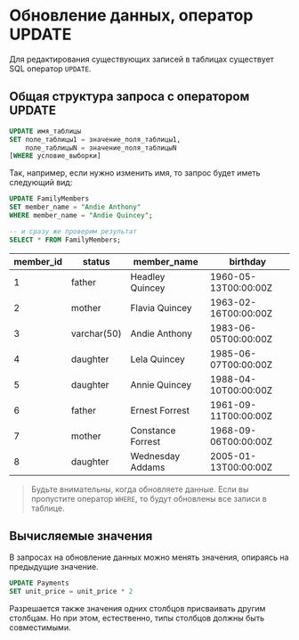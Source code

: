 # Обновление данных, оператор UPDATE

Для редактирования существующих записей в таблицах существует SQL оператор `UPDATE`.

## Общая структура запроса с оператором UPDATE

```sql
UPDATE имя_таблицы
SET поле_таблицы1 = значение_поля_таблицы1,
    поле_таблицыN = значение_поля_таблицыN
[WHERE условие_выборки]
```

Так, например, если нужно изменить имя, то запрос будет иметь следующий вид:

<ERD databaseName="Family" />

```sql
UPDATE FamilyMembers
SET member_name = "Andie Anthony"
WHERE member_name = "Andie Quincey";

-- и сразу же проверим результат
SELECT * FROM FamilyMembers;
```

| member_id | status      | member_name       | birthday             |
| --------- | ----------- | ----------------- | -------------------- |
| 1         | father      | Headley Quincey   | 1960-05-13T00:00:00Z |
| 2         | mother      | Flavia Quincey    | 1963-02-16T00:00:00Z |
| 3         | varchar(50) | Andie Anthony     | 1983-06-05T00:00:00Z |
| 4         | daughter    | Lela Quincey      | 1985-06-07T00:00:00Z |
| 5         | daughter    | Annie Quincey     | 1988-04-10T00:00:00Z |
| 6         | father      | Ernest Forrest    | 1961-09-11T00:00:00Z |
| 7         | mother      | Constance Forrest | 1968-09-06T00:00:00Z |
| 8         | daughter    | Wednesday Addams  | 2005-01-13T00:00:00Z |

> Будьте внимательны, когда обновляете данные. Если вы пропустите оператор `WHERE`, то будут обновлены все записи в таблице.

## Вычисляемые значения

В запросах на обновление данных можно менять значения, опираясь на предыдущие значение.

```sql
UPDATE Payments
SET unit_price = unit_price * 2
```

Разрешается также значения одних столбцов присваивать другим столбцам. Но при этом, естественно, типы столбцов должны быть совместимыми.
